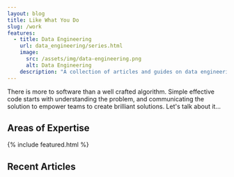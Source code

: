 ```yaml
---
layout: blog
title: Like What You Do
slug: /work
features:
  - title: Data Engineering
    url: data_engineering/series.html
    image:
      src: /assets/img/data-engineering.png
      alt: Data Engineering
    description: "A collection of articles and guides on data engineering, data architecutre and data governance in general."
---
```


There is more to software than a well crafted algorithm. Simple effective code
starts with understanding the problem, and communicating the solution to empower
teams to create brilliant solutions. Let's talk about it...
<br />

## Areas of Expertise

{% include featured.html %}

## Recent Articles

